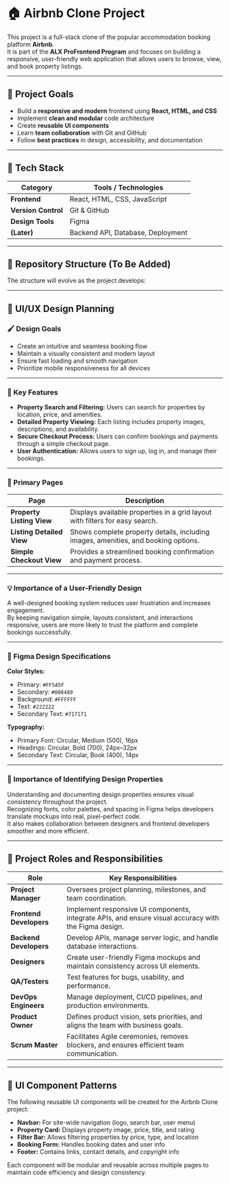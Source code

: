 # 🏠 Airbnb Clone Project

This project is a full-stack clone of the popular accommodation booking platform **Airbnb**.  
It is part of the **ALX ProFrontend Program** and focuses on building a responsive, user-friendly web application that allows users to browse, view, and book property listings.

---

## 🎯 Project Goals

- Build a **responsive and modern** frontend using **React, HTML, and CSS**  
- Implement **clean and modular** code architecture  
- Create **reusable UI components**  
- Learn **team collaboration** with Git and GitHub  
- Follow **best practices** in design, accessibility, and documentation

---

## 🧰 Tech Stack

| Category | Tools / Technologies |
|-----------|----------------------|
| **Frontend** | React, HTML, CSS, JavaScript |
| **Version Control** | Git & GitHub |
| **Design Tools** | Figma |
| **(Later)** | Backend API, Database, Deployment |

---

## 📁 Repository Structure (To Be Added)

The structure will evolve as the project develops:


---

## 🎨 UI/UX Design Planning

### 🖌️ Design Goals
- Create an intuitive and seamless booking flow
- Maintain a visually consistent and modern layout
- Ensure fast loading and smooth navigation
- Prioritize mobile responsiveness for all devices

---

### 🌟 Key Features
- **Property Search and Filtering:** Users can search for properties by location, price, and amenities.
- **Detailed Property Viewing:** Each listing includes property images, descriptions, and availability.
- **Secure Checkout Process:** Users can confirm bookings and payments through a simple checkout page.
- **User Authentication:** Allows users to sign up, log in, and manage their bookings.

---

### 📄 Primary Pages

| Page | Description |
|------|--------------|
| **Property Listing View** | Displays available properties in a grid layout with filters for easy search. |
| **Listing Detailed View** | Shows complete property details, including images, amenities, and booking options. |
| **Simple Checkout View** | Provides a streamlined booking confirmation and payment process. |

---

### 💡 Importance of a User-Friendly Design
A well-designed booking system reduces user frustration and increases engagement.  
By keeping navigation simple, layouts consistent, and interactions responsive, users are more likely to trust the platform and complete bookings successfully.

---

### 🎨 Figma Design Specifications

**Color Styles:**
- Primary: `#FF5A5F`
- Secondary: `#008489`
- Background: `#FFFFFF`
- Text: `#222222`
- Secondary Text: `#717171`

**Typography:**
- Primary Font: Circular, Medium (500), 16px
- Headings: Circular, Bold (700), 24px–32px
- Secondary Text: Circular, Book (400), 14px

---

### 🧠 Importance of Identifying Design Properties
Understanding and documenting design properties ensures visual consistency throughout the project.  
Recognizing fonts, color palettes, and spacing in Figma helps developers translate mockups into real, pixel-perfect code.  
It also makes collaboration between designers and frontend developers smoother and more efficient.


---

## 👥 Project Roles and Responsibilities

| Role | Key Responsibilities |
|------|------------------------|
| **Project Manager** | Oversees project planning, milestones, and team coordination. |
| **Frontend Developers** | Implement responsive UI components, integrate APIs, and ensure visual accuracy with the Figma design. |
| **Backend Developers** | Develop APIs, manage server logic, and handle database interactions. |
| **Designers** | Create user-friendly Figma mockups and maintain consistency across UI elements. |
| **QA/Testers** | Test features for bugs, usability, and performance. |
| **DevOps Engineers** | Manage deployment, CI/CD pipelines, and production environments. |
| **Product Owner** | Defines product vision, sets priorities, and aligns the team with business goals. |
| **Scrum Master** | Facilitates Agile ceremonies, removes blockers, and ensures efficient team communication. |



---

## 🧩 UI Component Patterns

The following reusable UI components will be created for the Airbnb Clone project:

- **Navbar:** For site-wide navigation (logo, search bar, user menu)
- **Property Card:** Displays property image, price, title, and rating
- **Filter Bar:** Allows filtering properties by price, type, and location
- **Booking Form:** Handles booking dates and user info
- **Footer:** Contains links, contact details, and copyright info

Each component will be modular and reusable across multiple pages to maintain code efficiency and design consistency.
